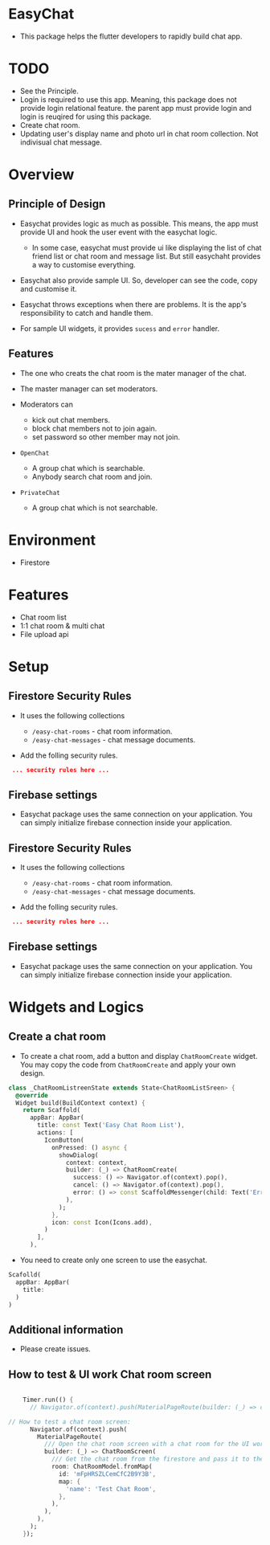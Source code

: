 # EasyChat

* This package helps the flutter developers to rapidly build chat app.


# TODO

- See the Principle.
- Login is required to use this app. Meaning, this package does not provide login relational feature. the parent app must provide login and login is reuqired for using this package.
- Create chat room.
- Updating user's display name and photo url in chat room collection. Not indivisual chat message.



# Overview

## Principle of Design

- Easychat provides logic as much as possible. This means, the app must provide UI and hook the user event with the easychat logic.
  - In some case, easychat must provide ui like displaying the list of chat friend list or chat room and message list. But still easychaht provides a way to customise everything.

- Easychat also provide sample UI. So, developer can see the code, copy and customise it.

- Easychat throws exceptions when there are problems. It is the app's responsibility to catch and handle them.
- For sample UI widgets, it provides `sucess` and `error` handler.


## Features

- The one who creats the chat room is the mater manager of the chat.
- The master manager can set moderators.
- Moderators can
  - kick out chat members.
  - block chat members not to join again.
  - set password so other member may not join.

- `OpenChat`
  - A group chat which is searchable.
  - Anybody search chat room and join.

- `PrivateChat`
  - A group chat which is not searchable.



# Environment

* Firestore

# Features

* Chat room list
* 1:1 chat room & multi chat
* File upload api

# Setup

## Firestore Security Rules

* It uses the following collections
  * `/easy-chat-rooms` - chat room information.
  * `/easy-chat-messages` - chat message documents.

* Add the folling security rules.

```json
 ... security rules here ...
```


## Firebase settings

* Easychat package uses the same connection on your application. You can simply initialize firebase connection inside your application.




## Firestore Security Rules

* It uses the following collections
  * `/easy-chat-rooms` - chat room information.
  * `/easy-chat-messages` - chat message documents.

* Add the folling security rules.

```json
 ... security rules here ...
```


## Firebase settings

* Easychat package uses the same connection on your application. You can simply initialize firebase connection inside your application.


# Widgets and Logics

## Create a chat room

- To create a chat room, add a button and display `ChatRoomCreate` widget. You may copy the code from `ChatRoomCreate` and apply your own design.

```dart
class _ChatRoomListreenState extends State<ChatRoomListSreen> {
  @override
  Widget build(BuildContext context) {
    return Scaffold(
      appBar: AppBar(
        title: const Text('Easy Chat Room List'),
        actions: [
          IconButton(
            onPressed: () async {
              showDialog(
                context: context,
                builder: (_) => ChatRoomCreate(
                  success: () => Navigator.of(context).pop(),
                  cancel: () => Navigator.of(context).pop(),
                  error: () => const ScaffoldMessenger(child: Text('Error creating chat room')),
                ),
              );
            },
            icon: const Icon(Icons.add),
          )
        ],
      ),
```

- You need to create only one screen to use the easychat.


```dart
Scafolld(
  appBar: AppBar(
    title:
  )
)
```



## Additional information

- Please create issues.


## How to test & UI work Chat room screen

```dart

    Timer.run(() {
      // Navigator.of(context).push(MaterialPageRoute(builder: (_) => const ChatScreen()));

// How to test a chat room screen:
      Navigator.of(context).push(
        MaterialPageRoute(
          /// Open the chat room screen with a chat room for the UI work and testing.
          builder: (_) => ChatRoomScreen(
            /// Get the chat room from the firestore and pass it to the screen for the test.
            room: ChatRoomModel.fromMap(
              id: 'mFpHRSZLCemCfC2B9Y3B',
              map: {
                'name': 'Test Chat Room',
              },
            ),
          ),
        ),
      );
    });
```